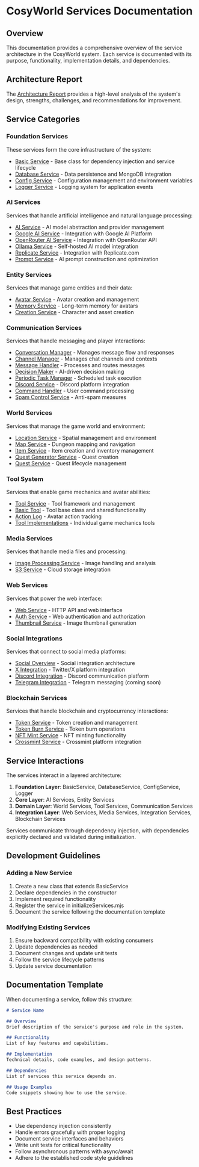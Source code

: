 # CosyWorld Services Documentation

## Overview
This documentation provides a comprehensive overview of the service architecture in the CosyWorld system. Each service is documented with its purpose, functionality, implementation details, and dependencies.

## Architecture Report
The [Architecture Report](architecture-report.md) provides a high-level analysis of the system's design, strengths, challenges, and recommendations for improvement.

## Service Categories

### Foundation Services
These services form the core infrastructure of the system:

- [Basic Service](foundation/basicService.md) - Base class for dependency injection and service lifecycle
- [Database Service](foundation/databaseService.md) - Data persistence and MongoDB integration
- [Config Service](foundation/configService.md) - Configuration management and environment variables
- [Logger Service](foundation/logger.md) - Logging system for application events

### AI Services
Services that handle artificial intelligence and natural language processing:

- [AI Service](ai/aiService.md) - AI model abstraction and provider management
- [Google AI Service](ai/googleAIService.md) - Integration with Google AI Platform
- [OpenRouter AI Service](ai/openrouterAIService.md) - Integration with OpenRouter API
- [Ollama Service](ai/ollamaService.md) - Self-hosted AI model integration
- [Replicate Service](ai/replicateService.md) - Integration with Replicate.com
- [Prompt Service](ai/promptService.md) - AI prompt construction and optimization

### Entity Services
Services that manage game entities and their data:

- [Avatar Service](entity/avatarService.md) - Avatar creation and management
- [Memory Service](entity/memoryService.md) - Long-term memory for avatars
- [Creation Service](entity/creationService.md) - Character and asset creation

### Communication Services
Services that handle messaging and player interactions:

- [Conversation Manager](communication/conversationManager.md) - Manages message flow and responses
- [Channel Manager](communication/channelManager.md) - Manages chat channels and contexts
- [Message Handler](communication/messageHandler.md) - Processes and routes messages
- [Decision Maker](communication/decisionMaker.md) - AI-driven decision making
- [Periodic Task Manager](communication/periodicTaskManager.md) - Scheduled task execution
- [Discord Service](communication/discordService.md) - Discord platform integration
- [Command Handler](communication/commandHandler.md) - User command processing
- [Spam Control Service](communication/spamControlService.md) - Anti-spam measures

### World Services
Services that manage the game world and environment:

- [Location Service](world/locationService.md) - Spatial management and environment
- [Map Service](world/mapService.md) - Dungeon mapping and navigation
- [Item Service](world/itemService.md) - Item creation and inventory management
- [Quest Generator Service](world/questGeneratorService.md) - Quest creation
- [Quest Service](world/questService.md) - Quest lifecycle management

### Tool System
Services that enable game mechanics and avatar abilities:

- [Tool Service](tools/toolService.md) - Tool framework and management
- [Basic Tool](tools/basicTool.md) - Tool base class and shared functionality
- [Action Log](tools/actionLog.md) - Avatar action tracking
- [Tool Implementations](tools/implementations.md) - Individual game mechanics tools

### Media Services
Services that handle media files and processing:

- [Image Processing Service](media/imageProcessingService.md) - Image handling and analysis
- [S3 Service](media/s3Service.md) - Cloud storage integration

### Web Services
Services that power the web interface:

- [Web Service](web/webService.md) - HTTP API and web interface
- [Auth Service](web/authService.md) - Web authentication and authorization
- [Thumbnail Service](web/thumbnailService.md) - Image thumbnail generation

### Social Integrations
Services that connect to social media platforms:

- [Social Overview](social/README.md) - Social integration architecture
- [X Integration](social/x-integration.md) - Twitter/X platform integration
- [Discord Integration](social/discord-integration.md) - Discord communication platform
- [Telegram Integration](social/telegram-integration.md) - Telegram messaging (coming soon)

### Blockchain Services
Services that handle blockchain and cryptocurrency interactions:

- [Token Service](blockchain/tokenService.md) - Token creation and management
- [Token Burn Service](blockchain/tokenBurnService.md) - Token burn operations
- [NFT Mint Service](blockchain/nftMintService.md) - NFT minting functionality
- [Crossmint Service](blockchain/crossmintService.md) - Crossmint platform integration

## Service Interactions
The services interact in a layered architecture:

1. **Foundation Layer**: BasicService, DatabaseService, ConfigService, Logger
2. **Core Layer**: AI Services, Entity Services
3. **Domain Layer**: World Services, Tool Services, Communication Services
4. **Integration Layer**: Web Services, Media Services, Integration Services, Blockchain Services

Services communicate through dependency injection, with dependencies explicitly declared and validated during initialization.

## Development Guidelines

### Adding a New Service
1. Create a new class that extends BasicService
2. Declare dependencies in the constructor
3. Implement required functionality
4. Register the service in initializeServices.mjs
5. Document the service following the documentation template

### Modifying Existing Services
1. Ensure backward compatibility with existing consumers
2. Update dependencies as needed
3. Document changes and update unit tests
4. Follow the service lifecycle patterns
5. Update service documentation

## Documentation Template
When documenting a service, follow this structure:

```markdown
# Service Name

## Overview
Brief description of the service's purpose and role in the system.

## Functionality
List of key features and capabilities.

## Implementation
Technical details, code examples, and design patterns.

## Dependencies
List of services this service depends on.

## Usage Examples
Code snippets showing how to use the service.
```

## Best Practices
- Use dependency injection consistently
- Handle errors gracefully with proper logging
- Document service interfaces and behaviors
- Write unit tests for critical functionality
- Follow asynchronous patterns with async/await
- Adhere to the established code style guidelines
